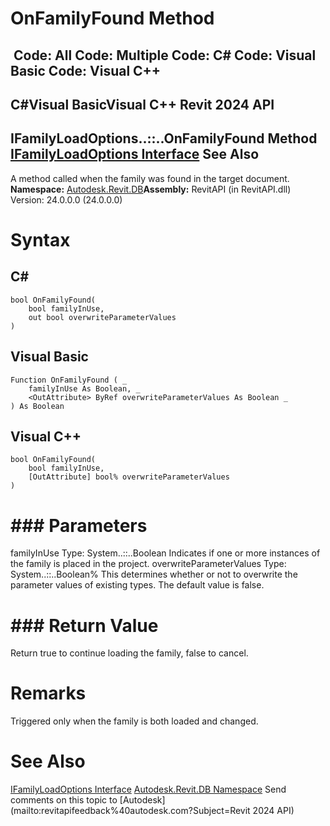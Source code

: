 # OnFamilyFound Method

﻿
 Code: All Code: Multiple Code: C# Code: Visual Basic Code: Visual C++   
---  
C#Visual BasicVisual C++
Revit 2024 API  
---  
IFamilyLoadOptions..::..OnFamilyFound Method   
[IFamilyLoadOptions Interface](d447ed92-74e1-2125-dd0a-38a5ae85ce53.md "IFamilyLoadOptions Interface") See Also  
---  
A method called when the family was found in the target document. 
**Namespace:** [Autodesk.Revit.DB](87546ba7-461b-c646-cbb1-2cb8f5bff8b2.md "Autodesk.Revit.DB Namespace")**Assembly:** RevitAPI (in RevitAPI.dll) Version: 24.0.0.0 (24.0.0.0)
# Syntax
C#  
---  
```text
bool OnFamilyFound(
	bool familyInUse,
	out bool overwriteParameterValues
)
```
  
Visual Basic  
---  
```text
Function OnFamilyFound ( _
	familyInUse As Boolean, _
	<OutAttribute> ByRef overwriteParameterValues As Boolean _
) As Boolean
```
  
Visual C++  
---  
```text
bool OnFamilyFound(
	bool familyInUse, 
	[OutAttribute] bool% overwriteParameterValues
)
```
  
# ### Parameters
familyInUse
    Type: System..::..Boolean Indicates if one or more instances of the family is placed in the project. 
overwriteParameterValues
    Type: System..::..Boolean% This determines whether or not to overwrite the parameter values of existing types. The default value is false. 
# ### Return Value
Return true to continue loading the family, false to cancel. 
# Remarks
Triggered only when the family is both loaded and changed. 
# See Also
[IFamilyLoadOptions Interface](d447ed92-74e1-2125-dd0a-38a5ae85ce53.md "IFamilyLoadOptions Interface")
[Autodesk.Revit.DB Namespace](87546ba7-461b-c646-cbb1-2cb8f5bff8b2.md "Autodesk.Revit.DB Namespace")
Send comments on this topic to [Autodesk](mailto:revitapifeedback%40autodesk.com?Subject=Revit 2024 API)